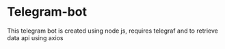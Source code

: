 # Telegram-bot

This telegram bot is created using node js, requires telegraf and to retrieve data api using axios
